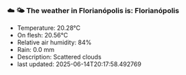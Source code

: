 ### ☁️ 🌤️  The weather in Florianópolis is: Florianópolis

- Temperature: 20.28°C
- On flesh: 20.56°C
- Relative air humidity: 84%
- Rain: 0.0 mm
- Description: Scattered clouds
- last updated: 2025-06-14T20:17:58.492769
